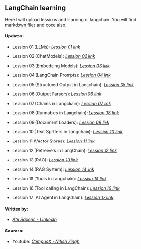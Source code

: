 ## LangChain learning 

Here I will upload lessions and learning of langchain. You will find markdown files and code also. 

#### Updates:

- Lession 01 (LLMs): *[Lession 01 link](https://github.com/AtriSaxena/langchain_learning/blob/main/Lession_01.md)*

- Lession 02 (ChatModels): *[Lession 02 link](https://github.com/AtriSaxena/langchain_learning/blob/main/Lession_02.md)*

- Lession 03 (Embedding Models): *[Lession 03 link](https://github.com/AtriSaxena/langchain_learning/blob/main/Lession_03.md)*

- Lession 04 (LangChain Prompts): *[Lession 04 link](https://github.com/AtriSaxena/langchain_learning/blob/main/Lession_04.md)*

- Lession 05 (Structured Output in Langchain): *[Lession 05 link](https://github.com/AtriSaxena/langchain_learning/blob/main/Lession_05.md)*

- Lession 06 (Output Parsers): *[Lession 06 link](https://github.com/AtriSaxena/langchain_learning/blob/main/Lession_06.md)*

- Lession 07 (Chains in Langchain): *[Lession 07 link](https://github.com/AtriSaxena/langchain_learning/blob/main/Lession_07.md)*

- Lession 08 (Runnables in Langchain): *[Lession 08 link](https://github.com/AtriSaxena/langchain_learning/blob/main/Lession_08.md)*

- Lession 09 (Document Loaders): *[Lession 09 link](https://github.com/AtriSaxena/langchain_learning/blob/main/Lession_09.md)*

- Lession 10 (Text Splitters in Langchain): *[Lession 10 link](https://github.com/AtriSaxena/langchain_learning/blob/main/Lession_10.md)*

- Lession 11 (Vector Stores): *[Lession 11 link](https://github.com/AtriSaxena/langchain_learning/blob/main/Lession_11.md)*

- Lession 12 (Retreivers in LangChain): *[Lession 12 link](https://github.com/AtriSaxena/langchain_learning/blob/main/Lession_12.md)*

- Lession 13 (RAG): *[Lession 13 link](https://github.com/AtriSaxena/langchain_learning/blob/main/Lession_13.md)*

- Lession 14 (RAG System): *[Lession 14 link](https://github.com/AtriSaxena/langchain_learning/blob/main/Lession_14.md)*

- Lession 15 (Tools in Langchain): *[Lession 15 link](https://github.com/AtriSaxena/langchain_learning/blob/main/Lession_15.md)*

- Lession 16 (Tool calling in LangChain): *[Lession 16 link](https://github.com/AtriSaxena/langchain_learning/blob/main/Lession_16.md)*

- Lession 17 (AI Agent in LangChain): *[Lession 17 link](https://github.com/AtriSaxena/langchain_learning/blob/main/Lession_17.md)*

#### Written by: 
- *[Atri Saxena - LinkedIn](https://www.youtube.com/@campusx-official)*

#### Sources: 
- Youtube: *[CampusX - Nitish Singh](https://www.youtube.com/@campusx-official)*

